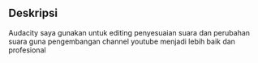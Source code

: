 ## Deskripsi

Audacity saya gunakan untuk editing penyesuaian suara dan perubahan suara guna pengembangan channel youtube menjadi lebih baik dan profesional